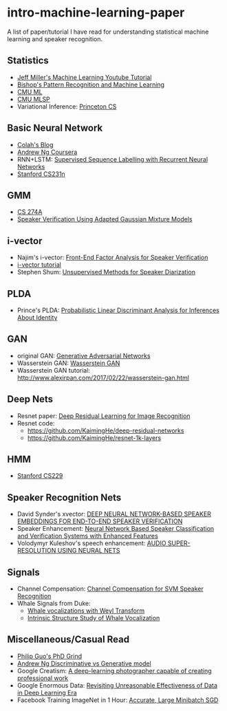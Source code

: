 # intro-machine-learning-paper
A list of paper/tutorial I have read for understanding statistical machine learning and speaker recognition. 

## Statistics 
- [Jeff Miller's Machine Learning Youtube Tutorial](https://www.youtube.com/playlist?list=PLD0F06AA0D2E8FFBA)
- [Bishop's Pattern Recognition and Machine Learning](http://users.isr.ist.utl.pt/~wurmd/Livros/school/Bishop%20-%20Pattern%20Recognition%20And%20Machine%20Learning%20-%20Springer%20%202006.pdf)
- [CMU ML](http://www.cs.cmu.edu/~tom/10701_sp11/lectures.shtml)
- [CMU MLSP](http://mlsp.cs.cmu.edu/courses/fall2016/index.html)
- Variational Inference: [Princeton CS](https://www.cs.princeton.edu/courses/archive/fall11/cos597C/lectures/variational-inference-i.pdf)

## Basic Neural Network 
- [Colah's Blog](http://colah.github.io)
- [Andrew Ng Coursera](https://www.coursera.org/learn/machine-learning)
- RNN+LSTM: [Supervised Sequence Labelling with Recurrent Neural Networks](http://www.cs.toronto.edu/~graves/phd.pdf)
- [Stanford CS231n](http://cs231n.stanford.edu)

## GMM 
- [CS 274A](http://www.ics.uci.edu/~smyth/courses/cs274/notes/notes5b)
- [Speaker Verification Using Adapted Gaussian Mixture Models](http://citeseerx.ist.psu.edu/viewdoc/download?doi=10.1.1.117.338&rep=rep1&type=pdf)

## i-vector 
- Najim's i-vector: [Front-End Factor Analysis for Speaker Verification](http://ieeexplore.ieee.org/document/5545402/)
- [i-vector tutorial](http://people.csail.mit.edu/sshum/talks/ivector_tutorial_interspeech_27Aug2011.pdf)
- Stephen Shum: [Unsupervised Methods for Speaker Diarization](http://people.csail.mit.edu/sshum/papers/ieee_diarization_final_proof.pdf)

## PLDA 
- Prince's PLDA: [Probabilistic Linear Discriminant Analysis for Inferences About Identity](http://ieeexplore.ieee.org/abstract/document/4409052/)

## GAN
- original GAN: [Generative Adversarial Networks](https://arxiv.org/abs/1406.2661)
- Wasserstein GAN: [Wasserstein GAN](https://arxiv.org/abs/1701.07875)
- Wasserstein GAN tutorial: http://www.alexirpan.com/2017/02/22/wasserstein-gan.html

## Deep Nets
- Resnet paper: [Deep Residual Learning for Image Recognition](https://arxiv.org/pdf/1512.03385v1.pdf)
- Resnet code: 
  - https://github.com/KaimingHe/deep-residual-networks
  - https://github.com/KaimingHe/resnet-1k-layers

## HMM
- [Stanford CS229](http://cs229.stanford.edu/section/cs229-hmm.pdf)

## Speaker Recognition Nets
- David Synder's xvector: [DEEP NEURAL NETWORK-BASED SPEAKER EMBEDDINGS FOR END-TO-END SPEAKER VERIFICATION](http://danielpovey.com/files/2016_slt_xvector.pdf)
- Speaker Enhancement: [Neural Network Based Speaker Classification and Verification Systems with Enhanced Features](https://arxiv.org/pdf/1702.02289.pdf)
- Volodymyr Kuleshov's speech enhancement: [AUDIO SUPER-RESOLUTION USING NEURAL NETS](https://openreview.net/pdf?id=S1gNakBFx)

## Signals 
- Channel Compensation: [Channel Compensation for SVM Speaker Recognition](https://www.ll.mit.edu/mission/cybersec/publications/publication-files/full_papers/040531_Solomonoff.pdf)
- Whale Signals from Duke: 
  - [Whale vocalizations with Weyl Transform](http://ieeexplore.ieee.org/document/7178074/)
  - [Intrinsic Structure Study of Whale Vocalization](http://ieeexplore.ieee.org/stamp/stamp.jsp?arnumber=7761101)

## Miscellaneous/Casual Read
- [Philip Guo's PhD Grind](http://pgbovine.net/PhD-memoir/pguo-PhD-grind.pdf)
- [Andrew Ng Discriminative vs Generative model](https://ai.stanford.edu/~ang/papers/nips01-discriminativegenerative.pdf)
- Google Creatism: [A deep-learning photographer capable of creating professional work](https://arxiv.org/pdf/1707.03491.pdf)
- Google Enormous Data: [Revisiting Unreasonable Effectiveness of Data in Deep Learning Era](https://arxiv.org/pdf/1707.02968.pdf)
- Facebook Training ImageNet in 1 Hour: [Accurate, Large Minibatch SGD](https://research.fb.com/wp-content/uploads/2017/06/imagenet1kin1h5.pdf?)

